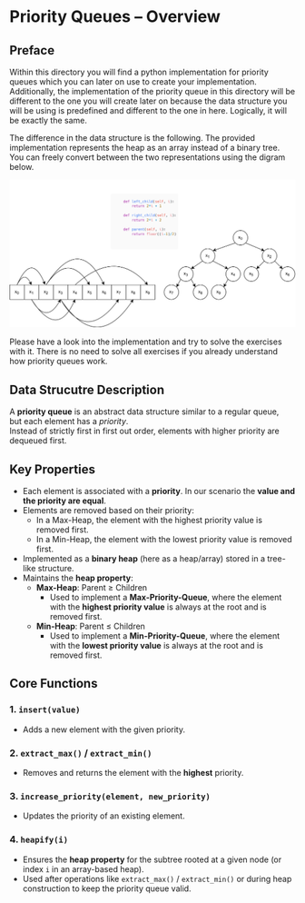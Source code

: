 # Priority Queues – Overview

## Preface
Within this directory you will find a python implementation for priority queues which you can later on use to create your implementation. Additionally, the implementation of the priority queue in this directory will be different to the one you will create later on because the data structure you will be using is predefined and different to the one in here. Logically, it will be exactly the same.

The difference in the data structure is the following. The provided implementation represents the heap as an array instead of a binary tree. You can freely convert between the two representations using the digram below.

![Heap and Binary Heap Explanation](array_heap_representation_explanation_diagram.png)

Please have a look into the implementation and try to solve the exercises with it. There is no need to solve all exercises if you already understand how priority queues work.

## Data Strucutre Description

A **priority queue** is an abstract data structure similar to a regular queue,  
but each element has a *priority*.  
Instead of strictly first in first out order, elements with higher priority are dequeued first.

## Key Properties
- Each element is associated with a **priority**. In our scenario the **value and the priority are equal**.
- Elements are removed based on their priority:
  - In a Max-Heap, the element with the highest priority value is removed first.
  - In a Min-Heap, the element with the lowest priority value is removed first.
- Implemented as a **binary heap** (here as a heap/array) stored in a tree-like structure.
- Maintains the **heap property**:
  - **Max-Heap**: Parent ≥ Children  
    - Used to implement a **Max-Priority-Queue**, where the element with the **highest priority value** is always at the root and is removed first.
  - **Min-Heap**: Parent ≤ Children  
    - Used to implement a **Min-Priority-Queue**, where the element with the **lowest priority value** is always at the root and is removed first.

## Core Functions

### 1. `insert(value)`
- Adds a new element with the given priority.

### 2. `extract_max()` / `extract_min()`
- Removes and returns the element with the **highest** priority.  

### 3. `increase_priority(element, new_priority)`
- Updates the priority of an existing element.

### 4. `heapify(i)`
- Ensures the **heap property** for the subtree rooted at a given node (or index `i` in an array-based heap).  
- Used after operations like `extract_max()` / `extract_min()` or during heap construction to keep the priority queue valid.

